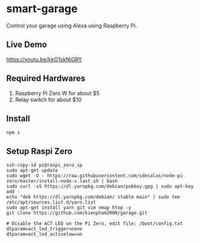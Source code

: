 # smart-garage

Control your garage using Alexa using Raspberry Pi.

## Live Demo

https://youtu.be/kkG1skNiGRY

## Required Hardwares

1) Raspberry Pi Zero W for about $5
2) Relay switch for about $10

## Install

```shell
npm i
```

## Setup Raspi Zero

```shell
ssh-copy-id pi@raspi_zero_ip
sudo apt-get update
sudo wget -O - https://raw.githubusercontent.com/sdesalas/node-pi-zero/master/install-node-v.last.sh | bash
sudo curl -sS https://dl.yarnpkg.com/debian/pubkey.gpg | sudo apt-key add -
echo "deb https://dl.yarnpkg.com/debian/ stable main" | sudo tee /etc/apt/sources.list.d/yarn.list
sudo apt-get install yarn git vim nmap htop -y
git clone https://github.com/kienpham2000/garage.git

# Disable the ACT LED on the Pi Zero, edit file: /boot/config.txt
dtparam=act_led_trigger=none
dtparam=act_led_activelow=on
```
